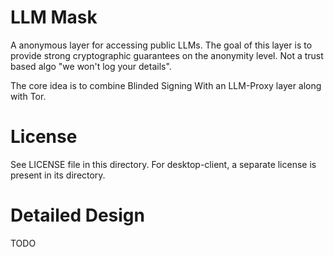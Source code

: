 # LLM Mask

A anonymous layer for accessing public LLMs. The goal of this layer is to provide strong cryptographic guarantees
on the anonymity level. Not a trust based algo "we won't log your details".

The core idea is to combine Blinded Signing With an LLM-Proxy layer along with Tor.

# License
See LICENSE file in this directory.
For desktop-client, a separate license is present in its directory.

# Detailed Design
TODO